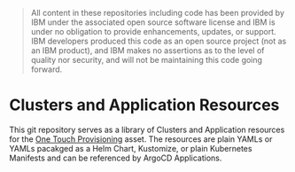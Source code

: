 > All content in these repositories including code has been provided by IBM under the associated open source software license and IBM is under no obligation to provide enhancements, updates, or support. IBM developers produced this code as an open source project (not as an IBM product), and IBM makes no assertions as to the level of quality nor security, and will not be maintaining this code going forward.


# Clusters and Application Resources

This git repository serves as a library of Clusters and Application resources for the [One Touch Provisioning](https://github.com/one-touch-provisioning/otp-gitops) asset.  The resources are plain YAMLs or YAMLs pacakged as a Helm Chart, Kustomize, or plain Kubernetes Manifests and can be referenced by ArgoCD Applications.

